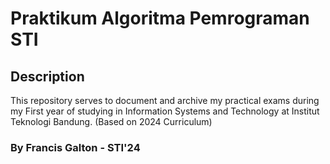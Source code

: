 # Praktikum Algoritma Pemrograman STI
## Description
This repository serves to document and archive my practical exams during my First year of studying in Information Systems and Technology at Institut Teknologi Bandung. (Based on 2024 Curriculum)

### By Francis Galton - STI'24
